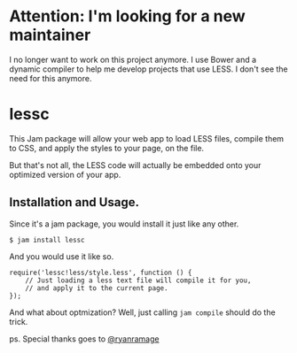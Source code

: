 # Attention: I'm looking for a new maintainer

I no longer want to work on this project anymore. I use Bower and a dynamic compiler to help me develop projects that use LESS. I don't see the need for this anymore.

# lessc

This Jam package will allow your web app to load LESS files, compile them to CSS, and apply the styles to your page, on the file.

But that's not all, the LESS code will actually be embedded onto your optimized version of your app.

## Installation and Usage.

Since it's a jam package, you would install it just like any other.

    $ jam install lessc

And you would use it like so.

    require('lessc!less/style.less', function () {
        // Just loading a less text file will compile it for you,
        // and apply it to the current page.
    });

And what about optmization? Well, just calling `jam compile` should do the trick.

ps. Special thanks goes to [@ryanramage](http://github.com/ryanramage)
